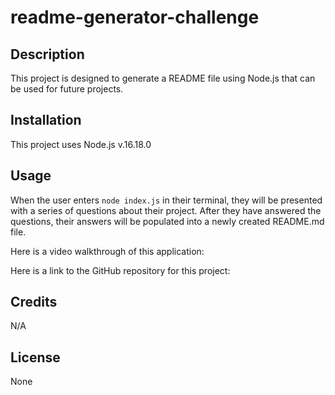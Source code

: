 # readme-generator-challenge

## Description

This project is designed to generate a README file using Node.js that can be used for future projects. 

## Installation

This project uses Node.js v.16.18.0

## Usage

When the user enters `node index.js` in their terminal, they will be presented with a series of questions about their project. After they have answered the questions, their answers will be populated into a newly created README.md file.

Here is a video walkthrough of this application:

Here is a link to the GitHub repository for this project: []()

## Credits

N/A

## License

None